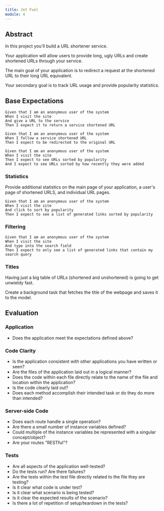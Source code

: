 ```yaml
---
title: Jet Fuel
module: 4
---
```


## Abstract

In this project you'll build a URL shortener service.

Your application will allow users to provide long, ugly URLs and create shortened URLs through your service.

The main goal of your application is to redirect a request at the shortened URL to their long URL equivalent.

Your secondary goal is to track URL usage and provide popularity statistics.

## Base Expectations

```gherkin
Given that I am an anonymous user of the system
When I visit the site
And give a URL to the service
Then I expect it to return a service shortened URL

Given that I am an anonymous user of the system
When I follow a service shortened URL
Then I expect to be redirected to the original URL

Given that I am an anonymous user of the system
When I visit the site
Then I expect to see URLs sorted by popularity
And I expect to see URLs sorted by how recently they were added
```

### Statistics

Provide additional statistics on the main page of your application, a user's page of shortened URLS, and individual URL pages.

```gherkin
Given that I am an anonymous user of the system
When I visit the site
And click to sort by popularity
Then I expect to see a list of generated links sorted by popularity
```

### Filtering

```gherkin
Given that I am an anonymous user of the system
When I visit the site
And type into the search field
Then I expect to only see a list of generated links that contain my search query
```

### Titles

Having just a big table of URLs (shortened and unshortened) is going to get unwieldy fast.

Create a background task that fetches the title of the webpage and saves it to the model.

## Evaluation

### Application

* Does the application meet the expectations defined above?

### Code Clarity

* Is the application consistent with other applications you have written or seen?
* Are the files of the application laid out in a logical manner?
* Does the code within each file directly relate to the name of the file and location within the application?
* Is the code clearly laid out?
* Does each method accomplish their intended task or do they do more than intended?

### Server-side Code

* Does each route handle a single operation?
* Are there a small number of instance variables defined?
* Could multiple of the instance variables be represented with a singular concept/object?
* Are your routes "RESTful"?

### Tests

* Are all aspects of the application well-tested?
* Do the tests run? Are there failures?
* Are the tests within the test file directly related to the file they are testing?
* Is it clear what code is under test?
* Is it clear what scenario is being tested?
* Is it clear the expected results of the scenario?
* Is there a lot of repetition of setup/teardown in the tests?

